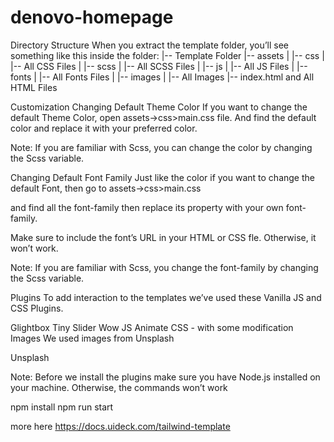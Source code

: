 # denovo-homepage
Directory Structure
When you extract the template folder, you’ll see something like this inside the folder:
|-- Template Folder
    |-- assets
    |    |-- css
    |       |-- All CSS Files
    |    |-- scss
    |       |-- All SCSS Files
    |    |-- js
    |       |-- All JS Files
    |    |-- fonts
    |       |-- All Fonts Files
    |    |-- images
    |       |-- All Images
    |-- index.html and All HTML Files

Customization
Changing Default Theme Color
If you want to change the default Theme Color, open assets->css>main.css file. And find the default color and replace it with your preferred color.

Note: If you are familiar with Scss, you can change the color by changing the Scss variable.

Changing Default Font Family
Just like the color if you want to change the default Font, then go to assets->css>main.css

and find all the font-family then replace its property with your own font-family.

Make sure to include the font’s URL in your HTML or CSS fle. Otherwise, it won’t work.

Note: If you are familiar with Scss, you change the font-family by changing the Scss variable.

Plugins
To add interaction to the templates we’ve used these Vanilla JS and CSS Plugins.

Glightbox
Tiny Slider
Wow JS
Animate CSS - with some modification
Images
We used images from Unsplash

Unsplash

Note: Before we install the plugins make sure you have Node.js installed on your machine. Otherwise, the commands won’t work

npm install
npm run start

more here https://docs.uideck.com/tailwind-template